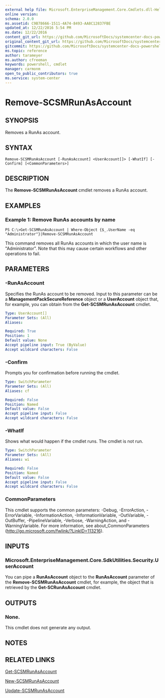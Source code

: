 ```yaml
---
external help file: Microsoft.EnterpriseManagement.Core.Cmdlets.dll-Help.xml
online version: 
schema: 2.0.0
ms.assetid: C9B78666-1511-4A74-8493-AA8C12837FBE
updated_at: 12/22/2016 5:54 PM
ms.date: 12/22/2016
content_git_url: https://github.com/MicrosoftDocs/systemcenter-docs-powershell/blob/master/systemcenter-cmdlets/SystemCenter2016/ServiceManagerCore/vlatest/Remove-SCSMRunAsAccount.md
original_content_git_url: https://github.com/MicrosoftDocs/systemcenter-docs-powershell/blob/master/systemcenter-cmdlets/SystemCenter2016/ServiceManagerCore/vlatest/Remove-SCSMRunAsAccount.md
gitcommit: https://github.com/MicrosoftDocs/systemcenter-docs-powershell/blob/17c3a51bd892aad46c731d9f381f0704b4815004/systemcenter-cmdlets/SystemCenter2016/ServiceManagerCore/vlatest/Remove-SCSMRunAsAccount.md
ms.topic: reference
author: tarameyer
ms.author: cfreeman
keywords: powershell, cmdlet
manager: carmonm
open_to_public_contributors: true
ms.service: system-center
---
```


# Remove-SCSMRunAsAccount

## SYNOPSIS
Removes a RunAs account.

## SYNTAX

```
Remove-SCSMRunAsAccount [-RunAsAccount] <UserAccount[]> [-WhatIf] [-Confirm] [<CommonParameters>]
```

## DESCRIPTION
The **Remove-SCSMRunAsAccount** cmdlet removes a RunAs account.

## EXAMPLES

### Example 1: Remove RunAs accounts by name
```
PS C:\>Get-SCSMRunAsAccount | Where-Object {$_.UserName -eq "Administrator"}|Remove-SCSMRunAsAccount
```

This command removes all RunAs accounts in which the user name is "Administrator".
Note that this may cause certain workflows and other operations to fail.

## PARAMETERS

### -RunAsAccount
Specifies the RunAs account to be removed.
Input to this parameter can be a **ManagementPackSecureReference** object or a **UserAccount** object that, for example, you can obtain from the **Get-SCSMRunAsAccount** cmdlet.

```yaml
Type: UserAccount[]
Parameter Sets: (All)
Aliases: 

Required: True
Position: 1
Default value: None
Accept pipeline input: True (ByValue)
Accept wildcard characters: False
```

### -Confirm
Prompts you for confirmation before running the cmdlet.

```yaml
Type: SwitchParameter
Parameter Sets: (All)
Aliases: cf

Required: False
Position: Named
Default value: False
Accept pipeline input: False
Accept wildcard characters: False
```

### -WhatIf
Shows what would happen if the cmdlet runs.
The cmdlet is not run.

```yaml
Type: SwitchParameter
Parameter Sets: (All)
Aliases: wi

Required: False
Position: Named
Default value: False
Accept pipeline input: False
Accept wildcard characters: False
```

### CommonParameters
This cmdlet supports the common parameters: -Debug, -ErrorAction, -ErrorVariable, -InformationAction, -InformationVariable, -OutVariable, -OutBuffer, -PipelineVariable, -Verbose, -WarningAction, and -WarningVariable. For more information, see about_CommonParameters (http://go.microsoft.com/fwlink/?LinkID=113216).

## INPUTS

### Microsoft.EnterpriseManagement.Core.SdkUtilities.Security.UserAccount
You can pipe a **RunAsAccount** object to the **RunAsAccount** parameter of the **Remove-SCSMRunAsAccount** cmdlet, for example, the object that is retrieved by the **Get-SCRunAsAccount** cmdlet.

## OUTPUTS

### None.
This cmdlet does not generate any output.

## NOTES

## RELATED LINKS

[Get-SCSMRunAsAccount](xref:SystemCenter2016/ServiceManagerCore/vlatest/Get-SCSMRunAsAccount.md)

[New-SCSMRunAsAccount](xref:SystemCenter2016/ServiceManagerCore/vlatest/New-SCSMRunAsAccount.md)

[Update-SCSMRunAsAccount](xref:SystemCenter2016/ServiceManagerCore/vlatest/Update-SCSMRunAsAccount.md)


